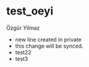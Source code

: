 # test_oeyi
Özgür Yilmaz


- new line created in private
- this change will be synced.
- test22
- test3

